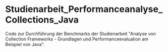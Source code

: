 # Studienarbeit_Performanceanalyse_Collections_Java
 Code zur Durchführung der Benchmarks der Studienarbeit "Analyse von Collection Frameworks - Grundlagen und Performanceevaluation am Beispiel von Java".
